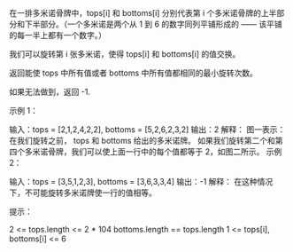在一排多米诺骨牌中，tops[i] 和 bottoms[i] 分别代表第 i 个多米诺骨牌的上半部分和下半部分。（一个多米诺是两个从 1 到 6 的数字同列平铺形成的 —— 该平铺的每一半上都有一个数字。）

我们可以旋转第 i 张多米诺，使得 tops[i] 和 bottoms[i] 的值交换。

返回能使 tops 中所有值或者 bottoms 中所有值都相同的最小旋转次数。

如果无法做到，返回 -1.

示例 1：

输入：tops = [2,1,2,4,2,2], bottoms = [5,2,6,2,3,2]
输出：2
解释：
图一表示：在我们旋转之前， tops 和 bottoms 给出的多米诺牌。
如果我们旋转第二个和第四个多米诺骨牌，我们可以使上面一行中的每个值都等于 2，如图二所示。
示例 2：

输入：tops = [3,5,1,2,3], bottoms = [3,6,3,3,4]
输出：-1
解释： 在这种情况下，不可能旋转多米诺牌使一行的值相等。

提示：

2 <= tops.length <= 2 \* 104
bottoms.length == tops.length
1 <= tops[i], bottoms[i] <= 6
